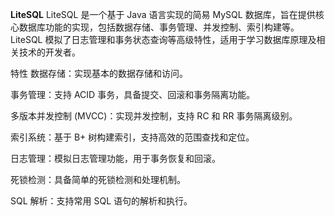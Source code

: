 **LiteSQL**
LiteSQL 是一个基于 Java 语言实现的简易 MySQL 数据库，旨在提供核心数据库功能的实现，包括数据存储、事务管理、并发控制、索引构建等。LiteSQL 模拟了日志管理和事务状态查询等高级特性，适用于学习数据库原理及相关技术的开发者。

特性
数据存储：实现基本的数据存储和访问。

事务管理：支持 ACID 事务，具备提交、回滚和事务隔离功能。

多版本并发控制 (MVCC)：实现并发控制，支持 RC 和 RR 事务隔离级别。

索引系统：基于 B+ 树构建索引，支持高效的范围查找和定位。

日志管理：模拟日志管理功能，用于事务恢复和回滚。

死锁检测：具备简单的死锁检测和处理机制。

SQL 解析：支持常用 SQL 语句的解析和执行。
